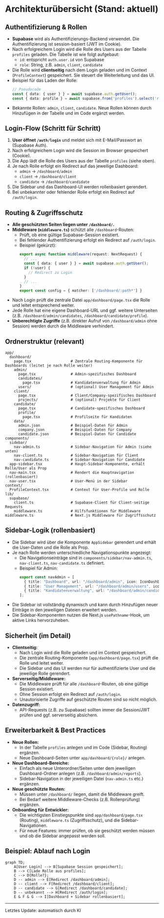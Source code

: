 # Architekturübersicht (Stand: aktuell)

## Authentifizierung & Rollen
- **Supabase** wird als Authentifizierungs-Backend verwendet. Die Authentifizierung ist session-basiert (JWT im Cookie).
- Nach erfolgreichem Login wird die Rolle des Users aus der Tabelle `profiles` geladen. Die Tabelle ist wie folgt aufgebaut:
  - `id`: entspricht `auth.user.id` von Supabase
  - `role`: String, z.B. `admin`, `client`, `candidate`
- Die Rolle wird **clientseitig** nach dem Login geladen und im Context (`ProfileContext`) gespeichert. Sie steuert die Weiterleitung und das UI.
- Beispiel für das Laden der Rolle:
  ```ts
  // Pseudocode
  const { data: { user } } = await supabase.auth.getUser();
  const { data: profile } = await supabase.from('profiles').select('role').eq('id', user.id).single();
  ```
- Bekannte Rollen: `admin`, `client`, `candidate`. Neue Rollen können durch Hinzufügen in der Tabelle und im Code ergänzt werden.

## Login-Flow (Schritt für Schritt)
1. **User öffnet `/auth/login`** und meldet sich mit E-Mail/Passwort an (Supabase Auth).
2. Nach erfolgreichem Login wird die Session im Browser gespeichert (Cookie).
3. Die App lädt die Rolle des Users aus der Tabelle `profiles` (siehe oben).
4. Je nach Rolle erfolgt ein Redirect auf das jeweilige Dashboard:
   - `admin` → `/dashboard/admin`
   - `client` → `/dashboard/client`
   - `candidate` → `/dashboard/candidate`
5. Die Sidebar und das Dashboard-UI werden rollenbasiert gerendert.
6. Bei unbekannter oder fehlender Rolle erfolgt ein Redirect auf `/auth/login`.

## Routing & Zugriffsschutz
- **Alle geschützten Seiten liegen unter `/dashboard/`.**
- **Middleware (`middleware.ts`)** schützt alle `/dashboard`-Routen:
  - Prüft, ob eine gültige Supabase-Session existiert.
  - Bei fehlender Authentifizierung erfolgt ein Redirect auf `/auth/login`.
  - Beispiel (gekürzt):
    ```ts
    export async function middleware(request: NextRequest) {
      // ...
      const { data: { user } } = await supabase.auth.getUser();
      if (!user) {
        // Redirect zu Login
      }
      // ...
    }
    export const config = { matcher: ['/dashboard/:path*'] }
    ```
- Nach Login prüft die zentrale Datei `app/dashboard/page.tsx` die Rolle und leitet entsprechend weiter.
- Jede Rolle hat eine eigene Dashboard-URL und ggf. weitere Unterseiten (z.B. `/dashboard/admin/candidates`, `/dashboard/candidate/profile`).
- **Unberechtigte Zugriffe** (z.B. direkter Aufruf von `/dashboard/admin` ohne Session) werden durch die Middleware verhindert.

## Ordnerstruktur (relevant)
```
app/
  dashboard/
    page.tsx                  # Zentrale Routing-Komponente für Dashboards (leitet je nach Rolle weiter)
    admin/
      page.tsx                # Admin-spezifisches Dashboard
      candidates/
        page.tsx              # Kandidatenverwaltung für Admin
      users/                  # (optional) User Management für Admin
    client/
      page.tsx                # Client/Company-spezifisches Dashboard
      projects/               # (optional) Projekte für Client
    candidate/
      page.tsx                # Candidate-spezifisches Dashboard
      profile/
        page.tsx              # Profilseite für Kandidaten
    data/
      admin.json              # Beispiel-Daten für Admin
      company.json            # Beispiel-Daten für Company
      candidate.json          # Beispiel-Daten für Candidate
components/
  sidebar/
    nav-admin.ts              # Sidebar-Navigation für Admin (siehe unten)
    nav-client.ts             # Sidebar-Navigation für Client
    nav-candidate.ts          # Sidebar-Navigation für Candidate
  app-sidebar.tsx             # Haupt-Sidebar-Komponente, erhält Rolle/User als Prop
  nav-main.tsx                # Rendert die Hauptnavigation (rollenbasiert)
  nav-user.tsx                # User-Menü in der Sidebar
context/
  ProfileContext.tsx          # Context für User-Profile und Rolle
lib/
  supabase/
    client.ts                 # Supabase-Client für Client-seitige Requests
    middleware.ts             # Hilfsfunktionen für Middleware
middleware.ts                 # Next.js Middleware für Zugriffsschutz
```

## Sidebar-Logik (rollenbasiert)
- Die Sidebar wird über die Komponente `AppSidebar` gerendert und erhält die User-Daten und die Rolle als Prop.
- Je nach Rolle werden unterschiedliche Navigationspunkte angezeigt:
  - Die Navigationseinträge sind in `components/sidebar/nav-admin.ts`, `nav-client.ts`, `nav-candidate.ts` definiert.
  - Beispiel für Admin:
    ```ts
    export const navAdmin = [
      { title: "Dashboard", url: "/dashboard/admin", icon: IconDashboard },
      { title: "User Management", url: "/dashboard/admin/users", icon: IconUsers },
      { title: "Kandidatenverwaltung", url: "/dashboard/admin/candidates", icon: IconUsers },
    ];
    ```
- Die Sidebar ist vollständig dynamisch und kann durch Hinzufügen neuer Einträge in den jeweiligen Dateien erweitert werden.
- Die Sidebar-Komponenten nutzen die Next.js `usePathname`-Hook, um aktive Links hervorzuheben.

## Sicherheit (im Detail)
- **Clientseitig:**
  - Nach Login wird die Rolle geladen und im Context gespeichert.
  - Die zentrale Routing-Komponente (`app/dashboard/page.tsx`) prüft die Rolle und leitet weiter.
  - Die Sidebar und das UI werden nur für authentifizierte User und die jeweilige Rolle gerendert.
- **Serverseitig/Middleware:**
  - Die Middleware prüft für alle `/dashboard`-Routen, ob eine gültige Session existiert.
  - Ohne Session erfolgt ein Redirect auf `/auth/login`.
  - Unautorisierte Zugriffe auf geschützte Routen sind so nicht möglich.
- **Datenzugriff:**
  - API-Requests (z.B. zu Supabase) sollten immer die Session/JWT prüfen und ggf. serverseitig absichern.

## Erweiterbarkeit & Best Practices
- **Neue Rollen:**
  - In der Tabelle `profiles` anlegen und im Code (Sidebar, Routing) ergänzen.
  - Neue Dashboard-Seiten unter `app/dashboard/{role}/` anlegen.
- **Neue Dashboard-Bereiche:**
  - Einfach als neue Unterordner/Seiten unter dem jeweiligen Dashboard-Ordner anlegen (z.B. `/dashboard/admin/reports`).
  - Sidebar-Navigation in der jeweiligen Datei (`nav-admin.ts` etc.) ergänzen.
- **Neue geschützte Routen:**
  - Müssen unter `/dashboard/` liegen, damit die Middleware greift.
  - Bei Bedarf weitere Middleware-Checks (z.B. Rollenprüfung) ergänzen.
- **Onboarding für Entwickler:**
  - Die wichtigsten Einstiegspunkte sind `app/dashboard/page.tsx` (Routing), `middleware.ts` (Zugriffsschutz), und die Sidebar-Navigationen.
  - Für neue Features: immer prüfen, ob sie geschützt werden müssen und ob die Sidebar angepasst werden soll.

## Beispiel: Ablauf nach Login
```mermaid
graph TD;
    A[User Login] --> B[Supabase Session gespeichert];
    B --> C[Lade Rolle aus profiles];
    C --> D{Rolle?};
    D -- admin --> E[Redirect /dashboard/admin];
    D -- client --> F[Redirect /dashboard/client];
    D -- candidate --> G[Redirect /dashboard/candidate];
    D -- unbekannt --> H[Redirect /auth/login];
    E & F & G --> I[Dashboard + Sidebar rollenbasiert];
```

---
Letztes Update: automatisch durch KI
